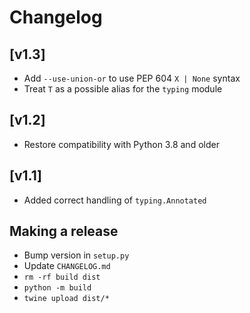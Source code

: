# Changelog

## [v1.3]

- Add `--use-union-or` to use PEP 604 `X | None` syntax
- Treat `T` as a possible alias for the `typing` module

## [v1.2]

- Restore compatibility with Python 3.8 and older

## [v1.1]

- Added correct handling of `typing.Annotated`

## Making a release

- Bump version in `setup.py`
- Update `CHANGELOG.md`
- `rm -rf build dist`
- `python -m build`
- `twine upload dist/*`
